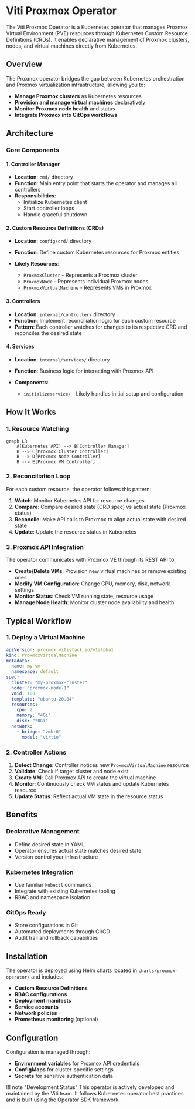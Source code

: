 # Viti Proxmox Operator

The Viti Proxmox Operator is a Kubernetes operator that manages Proxmox Virtual Environment (PVE) resources through Kubernetes Custom Resource Definitions (CRDs). It enables declarative management of Proxmox clusters, nodes, and virtual machines directly from Kubernetes.

## Overview

The Proxmox operator bridges the gap between Kubernetes orchestration and Proxmox virtualization infrastructure, allowing you to:

- **Manage Proxmox clusters** as Kubernetes resources
- **Provision and manage virtual machines** declaratively
- **Monitor Proxmox node health** and status
- **Integrate Proxmox into GitOps workflows**

## Architecture

### Core Components

#### 1. **Controller Manager**
- **Location**: `cmd/` directory
- **Function**: Main entry point that starts the operator and manages all controllers
- **Responsibilities**:
    - Initialize Kubernetes client
    - Start controller loops
    - Handle graceful shutdown

#### 2. **Custom Resource Definitions (CRDs)**
- **Location**: `config/crd/` directory
- **Function**: Define custom Kubernetes resources for Proxmox entities
- **Likely Resources**:

    - `ProxmoxCluster` - Represents a Proxmox cluster
    - `ProxmoxNode` - Represents individual Proxmox nodes
    - `ProxmoxVirtualMachine` - Represents VMs in Proxmox

#### 3. **Controllers**
- **Location**: `internal/controller/` directory
- **Function**: Implement reconciliation logic for each custom resource
- **Pattern**: Each controller watches for changes to its respective CRD and reconciles the desired state

#### 4. **Services**
- **Location**: `internal/services/` directory
- **Function**: Business logic for interacting with Proxmox API
- **Components**:

    - `initializeservice/` - Likely handles initial setup and configuration

## How It Works

### 1. **Resource Watching**
```mermaid
graph LR
    A[Kubernetes API] --> B[Controller Manager]
    B --> C[Proxmox Cluster Controller]
    B --> D[Proxmox Node Controller]
    B --> E[Proxmox VM Controller]
```

### 2. **Reconciliation Loop**
For each custom resource, the operator follows this pattern:

1. **Watch**: Monitor Kubernetes API for resource changes
2. **Compare**: Compare desired state (CRD spec) vs actual state (Proxmox status)
3. **Reconcile**: Make API calls to Proxmox to align actual state with desired state
4. **Update**: Update the resource status in Kubernetes

### 3. **Proxmox API Integration**

The operator communicates with Proxmox VE through its REST API to:

- **Create/Delete VMs**: Provision new virtual machines or remove existing ones
- **Modify VM Configuration**: Change CPU, memory, disk, network settings
- **Monitor Status**: Check VM running state, resource usage
- **Manage Node Health**: Monitor cluster node availability and health

## Typical Workflow

### 1. **Deploy a Virtual Machine**
```yaml
apiVersion: proxmox.vitistack.io/v1alpha1
kind: ProxmoxVirtualMachine
metadata:
  name: my-vm
  namespace: default
spec:
  cluster: "my-proxmox-cluster"
  node: "proxmox-node-1"
  vmid: 100
  template: "ubuntu-20.04"
  resources:
    cpu: 2
    memory: "4Gi"
    disk: "20Gi"
  network:
    - bridge: "vmbr0"
      model: "virtio"
```

### 2. **Controller Actions**
1. **Detect Change**: Controller notices new `ProxmoxVirtualMachine` resource
2. **Validate**: Check if target cluster and node exist
3. **Create VM**: Call Proxmox API to create the virtual machine
4. **Monitor**: Continuously check VM status and update Kubernetes resource
5. **Update Status**: Reflect actual VM state in the resource status

## Benefits

### **Declarative Management**
- Define desired state in YAML
- Operator ensures actual state matches desired state
- Version control your infrastructure

### **Kubernetes Integration**
- Use familiar `kubectl` commands
- Integrate with existing Kubernetes tooling
- RBAC and namespace isolation

### **GitOps Ready**
- Store configurations in Git
- Automated deployments through CI/CD
- Audit trail and rollback capabilities

## Installation

The operator is deployed using Helm charts located in `charts/proxmox-operator/` and includes:

- **Custom Resource Definitions**
- **RBAC configurations**
- **Deployment manifests**
- **Service accounts**
- **Network policies**
- **Prometheus monitoring** (optional)

## Configuration

Configuration is managed through:

- **Environment variables** for Proxmox API credentials
- **ConfigMaps** for cluster-specific settings
- **Secrets** for sensitive authentication data

!!! note "Development Status"
    This operator is actively developed and maintained by the Viti team. It follows Kubernetes operator best practices and is built using the Operator SDK framework.